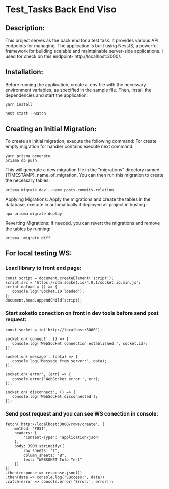 # Test_Tasks Back End Viso
## Description:
This project serves as the back end for a test task. It provides various API endpoints for managing. The application is built using NestJS, a powerful framework for building scalable and maintainable
server-side applications.
I used for check on this endpoint- http://localhost:3000/.

## Installation:
Before running the application, create a .env file with the necessary environment variables, as specified in the sample
file. Then, install the dependencies and start the application:
```
yarn install

nest start --watch
```
## Creating an Initial Migration:
To create an initial migration, execute the following command:
For create empty migration for handler contains execute next command:
```
yarn prisma generate
prisma db push

```
This will generate a new migration file in the "migrations" directory named {TIMESTAMP}_name_of_migration. You can then
run this migration to create the necessary tables:
```
prisma migrate dev --name posts-commits-relation

```
Applying Migrations:
Apply the migrations and create the tables in the database, execute in automatically if deployed all project in hosting :
```
npx prisma migrate deploy
```
Reverting Migrations:
If needed, you can revert the migrations and remove the tables by running:
```
prisma  migrate diff 
```
## For local testing WS:
### Load library to front end page:
```
const script = document.createElement('script');
script.src = "https://cdn.socket.io/4.0.1/socket.io.min.js";
script.onload = () => {
   console.log('Socket.IO loaded');
};
document.head.appendChild(script);
```

### Start soketIo conection on front in dev tools before send post request:
```
const socket = io('http://localhost:3000');

socket.on('connect', () => {
   console.log('WebSocket connection established:', socket.id);
});

socket.on('message', (data) => {
   console.log('Message from server:', data);
});

socket.on('error', (err) => {
   console.error('WebSocket error:', err);
});

socket.on('disconnect', () => {
   console.log('WebSocket disconnected');
});
```

### Send post request and you can see WS conection in console:
```
fetch('http://localhost:3000/rows/create', {
    method: 'POST',  
    headers: {
        'Content-Type': 'application/json'  
    },
    body: JSON.stringify({
        row_sheets: "1",
        column_sheets: "B",
        text: "WEBSOKET Info Test"
    }) 
})
.then(response => response.json()) 
.then(data => console.log('Success:', data)) 
.catch(error => console.error('Error:', error)); 

```
